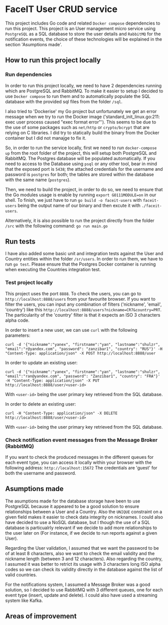 # FaceIT User CRUD service

This project includes Go code and related `Docker compose` dependencies to run this project.
This project is an User management micro service using `PostgreSQL` as a SQL database to store the user details and `RabbitMQ` for the notification events, the choice of these technologies will be explained in the section 'Asumptions made'.


## How to run this project locally

### Run dependencies

In order to run this project locally, we need to have 2 dependencies running which are PostgreSQL and RabbitMQ. 
To make it easier to setup I decided to use `Docker compose` to run them and to automatically populate the SQL database with the provided sql files from the folder `/sql`.

I also tried to 'Dockerise' my Go project but unfortunately we get an error message when we try to run the Docker image ('standard_init_linux.go:211: exec user process caused "exec format error"'). This seems to be due to the use of some packages such as `net/http` or `crypto/bcrypt` that are relying on C libraries. I did try to statically build the binary from the Docker container but I did not manajge to fix it.

So, in order to run the service locally, first we need to run `docker-compose up` from the root folder of the project, this will setup both PostgreSQL and RabbitMQ. The Postgres database will be populated automatically. If you need to access to the Database using `psql` or any other tool, bear in mind that the exposed port is `5438`; the attached credentials for the username and password is `postgres` for both; the tables are stored within the database with the same name (`postgres`).

Then, we need to build the project, in order to do so, we need to ensure that the Go modules usage is enable by running `export GO111MODULE=on` in our shell. To finish, we just have to run `go build -o faceit-users` with `faceit-users` being the output name of our binary and then excute it with `./faceit-users`. 

Alternatively, it is also possible to run the project directly from the folder `/src` with the following command: `go run main.go`


## Run tests

I have also added some basic unit and integration tests against the User and Country entities within the folder `/sr/users`. In order to run them, we have to run `go test`. 
Please ensure that the Postgres Docker container is running when executing the Countries integration test.


### Test project locally

This project uses the port `8888`. To check the users, you can go to `http://localhost:8888/users` from your favourite browser. If you want to filter the users, you can input any combination of filters ('nickname', 'email', 'country') like this `http://localhost:8888/users?nickname=CR7&country=PRT`. The particularity of the 'country' filter is that it expects an ISO 3 characters alpha code.   

In order to insert a new user, we can use `curl` with the following parameters: 

`curl -d '{"nickname":"yanex", "firstname":"yan", "lastname":"shulzr", "email":"r@yandex.com", "password": "zanzibar1", "country": "RUS"}' -H "Content-Type: application/json" -X POST http://localhost:8888/user`

In order to update an existing user:

`curl -d '{"nickname":"yanex", "firstname":"yan", "lastname":"shulzr", "email":"ran@yandex.com", "password": "Zanzibar1", "country": "FRA"}' -H "Content-Type: application/json" -X PUT http://localhost:8888/user/<user-id>`

With `<user-id>` being the user primary key retrieved from the SQL database.

In order to delete an existing user:

`curl -H "Content-Type: application/json" -X DELETE http://localhost:8888/user/<user-id>`

With `<user-id>` being the user primary key retrieved from the SQL database.


### Check notification event messages from the Message Broker (RabbitMQ)

If you want to check the produced messages in the different queues for each event type, you can access it locally within your browser with the following address: `http://localhost:15672`
The credentials are 'guest' for both the username and password. 


## Asumptions made

The asumptions made for the database storage have been to use PostgreSQL because it appeared to be a good solution to ensure relationships between a User and a Country. Also the `UNIQUE` constraint on a given field makes it easier to check data integrity on nicknames. 
I could also have decided to use a NoSQL database, but I though the use of a SQL database is particualrly relevant if we decide to add more relationships to the user later on (For instance, if we decide to run reports against a given User).

Regarding the User validation, I assumed that we want the password to be of at least 8 characters, also we want to check the email validity and the nickname length (between 3 and 12 characters). Also regarding the country, I assumed it was better to retrict its usage with 3 characters long ISO alpha codes so we can check its validity directly in the database against the list of valid countries. 

For the notifications system, I assumed a Message Broker was a good solution, so I decided to use RabbitMQ with 3 different queues, one for each event type (insert, update and delete). I could also have used a streaming system like Kafka.


## Areas of improvement




